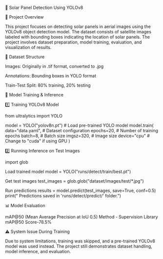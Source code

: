 🚀 Solar Panel Detection Using YOLOv8

📌 Project Overview

This project focuses on detecting solar panels in aerial images using the YOLOv8 object detection model. The dataset consists of satellite images labeled with bounding boxes indicating the location of solar panels. The project involves dataset preparation, model training, evaluation, and visualization of results.

📂 Dataset Structure

Images: Originally in .tif format, converted to .jpg

Annotations: Bounding boxes in YOLO format

Train-Test Split: 80% training, 20% testing

🚀 Model Training & Inference

1️⃣ Training YOLOv8 Model

from ultralytics import YOLO

model = YOLO("yolov8n.pt")  # Load pre-trained YOLO model
model.train(
    data="data.yaml",  # Dataset configuration
    epochs=20,          # Number of training epochs
    batch=8,            # Batch size
    imgsz=320,          # Image size
    device="cpu"        # Change to "cuda" if using GPU
)

2️⃣ Running Inference on Test Images

import glob

Load trained model
model = YOLO("runs/detect/train/best.pt")

Get test images
test_images = glob.glob("dataset/images/test/*.jpg")

Run predictions
results = model.predict(test_images, save=True, conf=0.5)
print(" Predictions saved in 'runs/detect/predict/' folder.")

📊 Model Evaluation

mAP@50 (Mean Average Precision at IoU 0.5)
Method - Supervision Library
mAP@50 Score-78.5%

⚠ System Issue During Training

Due to system limitations, training was skipped, and a pre-trained YOLOv8 model was used instead. The project still demonstrates dataset handling, model inference, and evaluation.


